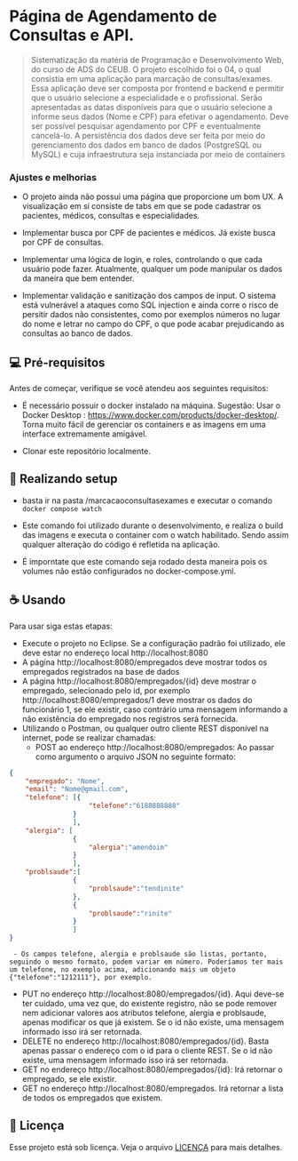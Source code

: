# Página de Agendamento de Consultas e API.

> Sistematização da matéria de Programação e Desenvolvimento Web, do curso de ADS do CEUB. O projeto escolhido foi o 04, o qual consistia em uma aplicação para marcação de consultas/exames. Essa aplicação deve ser composta por frontend e backend e permitir que o usuário selecione a especialidade e o profissional. Serão apresentadas as datas disponíveis para que o usuário selecione a informe seus dados (Nome e CPF) para efetivar o agendamento. Deve ser possível pesquisar agendamento por CPF e eventualmente cancelá-lo. A persistência dos dados deve ser feita por meio do gerenciamento dos dados em banco de dados (PostgreSQL ou MySQL) e cuja infraestrutura seja instanciada por meio de containers
> 
### Ajustes e melhorias

- O projeto ainda não possui uma página que proporcione um bom UX. A visualização em si consiste de tabs em que se pode cadastrar os pacientes, médicos, consultas e especialidades.
  
- Implementar busca por CPF de pacientes e médicos. Já existe busca por CPF de consultas.
  
- Implementar uma lógica de login, e roles, controlando o que cada usuário pode fazer. Atualmente, qualquer um pode manipular os dados da maneira que bem entender.
  
- Implementar validação e sanitização dos campos de input. O sistema está vulnerável a ataques como SQL injection e ainda corre o risco de persitir dados não consistentes, como por exemplos números no lugar do nome e letrar no campo do CPF, o que pode acabar prejudicando as consultas ao banco de dados.
  

## 💻 Pré-requisitos

Antes de começar, verifique se você atendeu aos seguintes requisitos:

- É necessário possuir o docker instalado na máquina. Sugestão: Usar o Docker Desktop : https://www.docker.com/products/docker-desktop/. Torna muito fácil de gerenciar os containers e as imagens em uma interface extremamente amigável.
  
- Clonar este repositório localmente.
  

## 🚀 Realizando setup

- basta ir na pasta /marcacaoconsultasexames e executar o comando ```docker compose watch```

- Este comando foi utilizado durante o desenvolvimento, e realiza o build das imagens e executa o container com o watch habilitado. Sendo assim qualquer alteração do código é refletida na aplicação.

- É imporntate que este comando seja rodado desta maneira pois os volumes não estão configurados no docker-compose.yml.

## ☕ Usando

Para usar siga estas etapas:

- Execute o projeto no Eclipse. Se a configuração padrão foi utilizado, ele deve estar no endereço local http://localhost:8080
- A página http://localhost:8080/empregados deve mostrar todos os empregados registrados na base de dados
- A página http://localhost:8080/empregados/{id} deve mostrar o empregado, selecionado pelo id, por exemplo http://localhost:8080/empregados/1 deve mostrar os dados do funcionário 1, se ele existir, caso contrário uma mensagem informando a não existência do empregado nos registros será fornecida.
- Utilizando o Postman, ou qualquer outro cliente REST disponível na internet, pode se realizar chamadas:
  - POST ao endereço http://localhost:8080/empregados: Ao passar como argumento o arquivo JSON no seguinte formato:
```json
{
    "empregado": "Nome",
    "email": "Nome@gmail.com",
    "telefone": [{
                    "telefone":"6188888888"
                }
                ],
    "alergia": [
                {
                    "alergia":"amendoim"
                }
                ],
    "problsaude":[
                {
                    "problsaude":"tendinite"
                },
                {
                    "problsaude":"rinite"
                }
                ]
}
```

     - Os campos telefone, alergia e problsaude são listas, portanto, seguindo o mesmo formato, podem variar em número. Poderíamos ter mais um telefone, no exemplo acima, adicionando mais um objeto {"telefone":"1212111"}, por exemplo.
 - PUT no endereço http://localhost:8080/empregados/{id}. Aqui deve-se ter cuidado, uma vez que, do existente registro, não se pode remover nem adicionar valores aos atributos telefone, alergia e problsaude, apenas modificar os que já existem. Se o id não existe, uma mensagem informado isso irá ser retornada.
 - DELETE no endereço http://localhost:8080/empregados/{id}. Basta apenas passar o endereço com o id para o cliente REST. Se o id não existe, uma mensagem informado isso irá ser retornada.
 - GET no endereço http://localhost:8080/empregados/{id}: Irá retornar o empregado, se ele existir.
 - GET no endereço http://localhost:8080/empregados. Irá retornar a lista de todos os empregados que existem.



## 📝 Licença

Esse projeto está sob licença. Veja o arquivo [LICENÇA](LICENSE.md) para mais detalhes.
